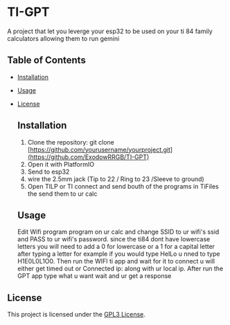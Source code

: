 # TI-GPT
A project that let you leverge your esp32 to be used on your ti 84 family calculators allowing them to run gemini

## Table of Contents
- [Installation](#installation)
- [Usage](#usage)
- [License](#license)

  ## Installation
  1. Clone the repository:
 git clone [https://github.com/yourusername/yourproject.git](https://github.com/ExodowRRGB/TI-GPT)
  2. Open it with PlatformIO
  3. Send to esp32
  4. wire the 2.5mm jack (Tip to 22 / Ring to 23 /Sleeve to ground)
  5. Open TILP or TI connect and send bouth of the programs in TiFiles the send them to ur calc

  ## Usage
  Edit Wifi program program on ur calc and change SSID to ur  wifi's ssid and PASS to ur wifi's password. since the ti84 dont have  lowercase letters you will need to add a 0 for lowercase or a 1 for a capital letter after typing a letter for example if you would type HelLo u nned to type H1E0L0L1O0.
  Then run the WIFI ti app and wait for it to connect u will either get timed out or Connected ip: along with ur local ip.
  After run the GPT app type what u want wait and ur get a response
     
   
  
## License
This project is licensed under the [GPL3 License](LICENSE).
